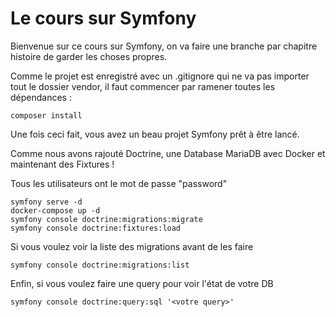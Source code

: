 # Le cours sur Symfony

Bienvenue sur ce cours sur Symfony, 
on va faire une branche par chapitre histoire de garder 
les choses propres.

Comme le projet est enregistré avec un .gitignore qui 
ne va pas importer tout le dossier vendor, il faut commencer
par ramener toutes les dépendances :
````
composer install
````

Une fois ceci fait, vous avez un beau projet Symfony prêt
à être lancé.

Comme nous avons rajouté Doctrine, une Database MariaDB 
avec Docker et maintenant des Fixtures !

Tous les utilisateurs ont le mot de passe "password"
````
symfony serve -d
docker-compose up -d
symfony console doctrine:migrations:migrate
symfony console doctrine:fixtures:load
````

Si vous voulez voir la liste des migrations avant de 
les faire
````
symfony console doctrine:migrations:list
````

Enfin, si vous voulez faire une query pour voir l'état
de votre DB 
````
symfony console doctrine:query:sql '<votre query>'
````
